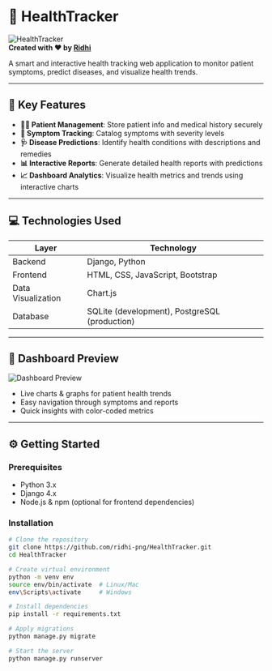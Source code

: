 # 🏥 HealthTracker

![HealthTracker](https://img.shields.io/badge/HealthTracker-Interactive%20Dashboard-blue?style=for-the-badge)  
**Created with ❤️ by [Ridhi](https://github.com/ridhi-png)**

A smart and interactive health tracking web application to monitor patient symptoms, predict diseases, and visualize health trends.

---

## 🚀 Key Features

- **🧑‍⚕️ Patient Management**: Store patient info and medical history securely  
- **🤒 Symptom Tracking**: Catalog symptoms with severity levels  
- **🩺 Disease Predictions**: Identify health conditions with descriptions and remedies  
- **📊 Interactive Reports**: Generate detailed health reports with predictions  
- **📈 Dashboard Analytics**: Visualize health metrics and trends using interactive charts  

---

## 💻 Technologies Used

| Layer | Technology |
|-------|------------|
| Backend | Django, Python |
| Frontend | HTML, CSS, JavaScript, Bootstrap |
| Data Visualization | Chart.js |
| Database | SQLite (development), PostgreSQL (production) |

---

## 🎨 Dashboard Preview

![Dashboard Preview](https://img.shields.io/badge/Dashboard-Interactive-green?style=for-the-badge)  

- Live charts & graphs for patient health trends  
- Easy navigation through symptoms and reports  
- Quick insights with color-coded metrics  

---

## ⚙️ Getting Started

### Prerequisites

- Python 3.x  
- Django 4.x  
- Node.js & npm (optional for frontend dependencies)  

### Installation

```bash
# Clone the repository
git clone https://github.com/ridhi-png/HealthTracker.git
cd HealthTracker

# Create virtual environment
python -m venv env
source env/bin/activate  # Linux/Mac
env\Scripts\activate     # Windows

# Install dependencies
pip install -r requirements.txt

# Apply migrations
python manage.py migrate

# Start the server
python manage.py runserver
